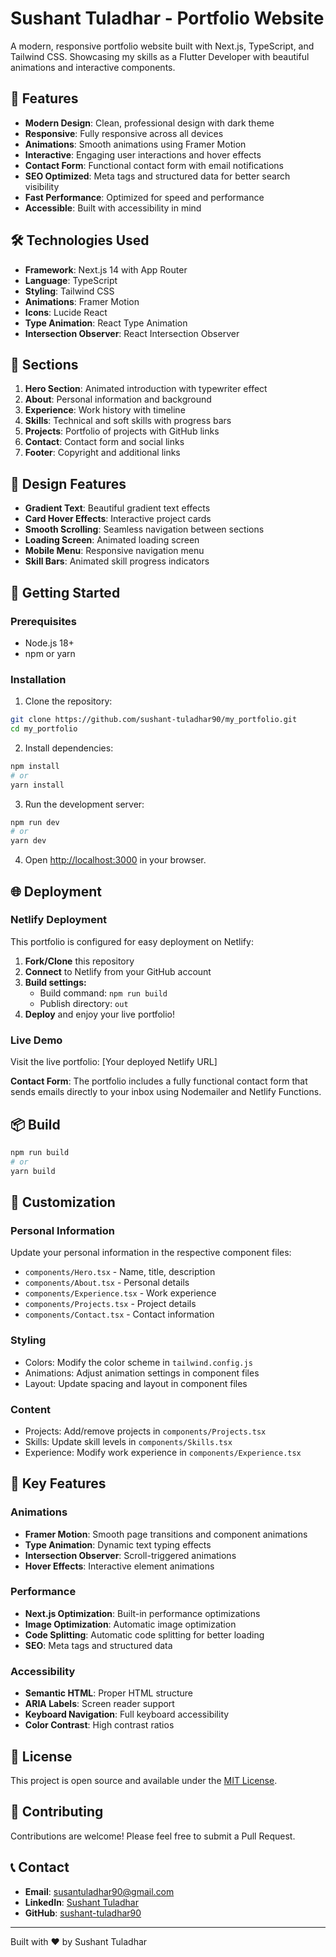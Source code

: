 # Sushant Tuladhar - Portfolio Website

A modern, responsive portfolio website built with Next.js, TypeScript, and Tailwind CSS. Showcasing my skills as a Flutter Developer with beautiful animations and interactive components.

## 🚀 Features

- **Modern Design**: Clean, professional design with dark theme
- **Responsive**: Fully responsive across all devices
- **Animations**: Smooth animations using Framer Motion
- **Interactive**: Engaging user interactions and hover effects
- **Contact Form**: Functional contact form with email notifications
- **SEO Optimized**: Meta tags and structured data for better search visibility
- **Fast Performance**: Optimized for speed and performance
- **Accessible**: Built with accessibility in mind

## 🛠️ Technologies Used

- **Framework**: Next.js 14 with App Router
- **Language**: TypeScript
- **Styling**: Tailwind CSS
- **Animations**: Framer Motion
- **Icons**: Lucide React
- **Type Animation**: React Type Animation
- **Intersection Observer**: React Intersection Observer

## 📱 Sections

1. **Hero Section**: Animated introduction with typewriter effect
2. **About**: Personal information and background
3. **Experience**: Work history with timeline
4. **Skills**: Technical and soft skills with progress bars
5. **Projects**: Portfolio of projects with GitHub links
6. **Contact**: Contact form and social links
7. **Footer**: Copyright and additional links

## 🎨 Design Features

- **Gradient Text**: Beautiful gradient text effects
- **Card Hover Effects**: Interactive project cards
- **Smooth Scrolling**: Seamless navigation between sections
- **Loading Screen**: Animated loading screen
- **Mobile Menu**: Responsive navigation menu
- **Skill Bars**: Animated skill progress indicators

## 🚀 Getting Started

### Prerequisites

- Node.js 18+ 
- npm or yarn

### Installation

1. Clone the repository:
```bash
git clone https://github.com/sushant-tuladhar90/my_portfolio.git
cd my_portfolio
```

2. Install dependencies:
```bash
npm install
# or
yarn install
```

3. Run the development server:
```bash
npm run dev
# or
yarn dev
```

4. Open [http://localhost:3000](http://localhost:3000) in your browser.

## 🌐 Deployment

### Netlify Deployment

This portfolio is configured for easy deployment on Netlify:

1. **Fork/Clone** this repository
2. **Connect** to Netlify from your GitHub account
3. **Build settings:**
   - Build command: `npm run build`
   - Publish directory: `out`
4. **Deploy** and enjoy your live portfolio!

### Live Demo

Visit the live portfolio: [Your deployed Netlify URL]

**Contact Form**: The portfolio includes a fully functional contact form that sends emails directly to your inbox using Nodemailer and Netlify Functions.

## 📦 Build

```bash
npm run build
# or
yarn build
```

## 🎯 Customization

### Personal Information
Update your personal information in the respective component files:
- `components/Hero.tsx` - Name, title, description
- `components/About.tsx` - Personal details
- `components/Experience.tsx` - Work experience
- `components/Projects.tsx` - Project details
- `components/Contact.tsx` - Contact information

### Styling
- Colors: Modify the color scheme in `tailwind.config.js`
- Animations: Adjust animation settings in component files
- Layout: Update spacing and layout in component files

### Content
- Projects: Add/remove projects in `components/Projects.tsx`
- Skills: Update skill levels in `components/Skills.tsx`
- Experience: Modify work experience in `components/Experience.tsx`

## 🌟 Key Features

### Animations
- **Framer Motion**: Smooth page transitions and component animations
- **Type Animation**: Dynamic text typing effects
- **Intersection Observer**: Scroll-triggered animations
- **Hover Effects**: Interactive element animations

### Performance
- **Next.js Optimization**: Built-in performance optimizations
- **Image Optimization**: Automatic image optimization
- **Code Splitting**: Automatic code splitting for better loading
- **SEO**: Meta tags and structured data

### Accessibility
- **Semantic HTML**: Proper HTML structure
- **ARIA Labels**: Screen reader support
- **Keyboard Navigation**: Full keyboard accessibility
- **Color Contrast**: High contrast ratios

## 📄 License

This project is open source and available under the [MIT License](LICENSE).

## 🤝 Contributing

Contributions are welcome! Please feel free to submit a Pull Request.

## 📞 Contact

- **Email**: susantuladhar90@gmail.com
- **LinkedIn**: [Sushant Tuladhar](https://www.linkedin.com/in/sushant-tuladhar/)
- **GitHub**: [sushant-tuladhar90](https://github.com/sushant-tuladhar90)

---

Built with ❤️ by Sushant Tuladhar 